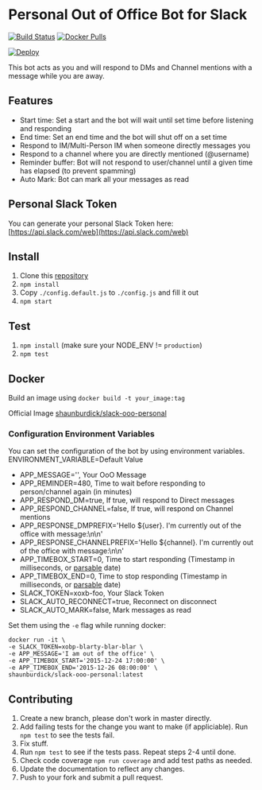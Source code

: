 # Personal Out of Office Bot for Slack

[![Build Status](https://travis-ci.org/shaunburdick/slack-ooo-personal.svg?branch=master)](https://travis-ci.org/shaunburdick/slack-ooo-personal) [![Docker Pulls](https://img.shields.io/docker/pulls/shaunburdick/slack-ooo-personal.svg?maxAge=2592000)](https://hub.docker.com/r/shaunburdick/slack-ooo-personal/)

[![Deploy](https://www.herokucdn.com/deploy/button.png)](https://heroku.com/deploy)

This bot acts as you and will respond to DMs and Channel mentions with a message while you are away.

## Features
- Start time: Set a start and the bot will wait until set time before listening and responding
- End time: Set an end time and the bot will shut off on a set time
- Respond to IM/Multi-Person IM when someone directly messages you
- Respond to a channel where you are directly mentioned (@username)
- Reminder buffer: Bot will not respond to user/channel until a given time has elapsed (to prevent spamming)
- Auto Mark: Bot can mark all your messages as read

## Personal Slack Token
You can generate your personal Slack Token here: [https://api.slack.com/web](https://api.slack.com/web)

## Install
1. Clone this [repository](https://github.com/shaunburdick/slack-ooo-personal.git)
2. `npm install`
3. Copy `./config.default.js` to `./config.js` and fill it out
4. `npm start`

## Test
1. `npm install` (make sure your NODE_ENV != `production`)
2. `npm test`

## Docker
Build an image using `docker build -t your_image:tag`

Official Image [shaunburdick/slack-ooo-personal](https://registry.hub.docker.com/u/shaunburdick/slack-ooo-personal/)

### Configuration Environment Variables
You can set the configuration of the bot by using environment variables. ENVIRONMENT_VARIABLE=Default Value
- APP_MESSAGE='', Your OoO Message
- APP_REMINDER=480, Time to wait before responding to person/channel again (in minutes)
- APP_RESPOND_DM=true, If true, will respond to Direct messages
- APP_RESPOND_CHANNEL=false, If true, will respond on Channel mentions
- APP_RESPONSE_DMPREFIX='Hello ${user}. I\'m currently out of the office with message:\n\n'
- APP_RESPONSE_CHANNELPREFIX='Hello ${channel}. I\'m currently out of the office with message:\n\n'
- APP_TIMEBOX_START=0, Time to start responding (Timestamp in milliseconds, or [parsable](http://dygraphs.com/date-formats.html) date)
- APP_TIMEBOX_END=0, Time to stop responding (Timestamp in milliseconds, or [parsable](http://dygraphs.com/date-formats.html) date)
- SLACK_TOKEN=xoxb-foo, Your Slack Token
- SLACK_AUTO_RECONNECT=true, Reconnect on disconnect
- SLACK_AUTO_MARK=false, Mark messages as read

Set them using the `-e` flag while running docker:

```
docker run -it \
-e SLACK_TOKEN=xobp-blarty-blar-blar \
-e APP_MESSAGE='I am out of the office' \
-e APP_TIMEBOX_START='2015-12-24 17:00:00' \
-e APP_TIMEBOX_END='2015-12-26 08:00:00' \
shaunburdick/slack-ooo-personal:latest
```

## Contributing
1. Create a new branch, please don't work in master directly.
2. Add failing tests for the change you want to make (if appliciable). Run `npm test` to see the tests fail.
3. Fix stuff.
4. Run `npm test` to see if the tests pass. Repeat steps 2-4 until done.
5. Check code coverage `npm run coverage` and add test paths as needed.
6. Update the documentation to reflect any changes.
7. Push to your fork and submit a pull request.
